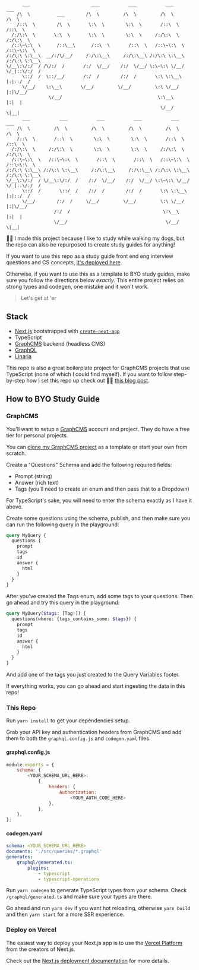           ___                       ___           ___           ___           ___       
        /\  \          ___        /\  \         /\  \         /\  \         /\  \      
        /::\  \        /\  \       \:\  \        \:\  \       /::\  \       /::\  \     
      /:/\:\  \       \:\  \       \:\  \        \:\  \     /:/\:\  \     /:/\:\  \    
      /::\~\:\  \      /::\__\      /::\  \       /::\  \   /::\~\:\  \   /::\~\:\  \   
    /:/\:\ \:\__\  __/:/\/__/     /:/\:\__\     /:/\:\__\ /:/\:\ \:\__\ /:/\:\ \:\__\  
    \/__\:\/:/  / /\/:/  /       /:/  \/__/    /:/  \/__/ \:\~\:\ \/__/ \/_|::\/:/  /  
          \::/  /  \::/__/       /:/  /        /:/  /       \:\ \:\__\      |:|::/  /   
          \/__/    \:\__\       \/__/         \/__/         \:\ \/__/      |:|\/__/    
                    \/__/                                    \:\__\        |:|  |      
                                                              \/__/         \|__|      
          ___           ___           ___           ___           ___           ___     
        /\  \         /\  \         /\  \         /\  \         /\  \         /\  \    
        /::\  \       /::\  \        \:\  \        \:\  \       /::\  \       /::\  \   
      /:/\:\  \     /:/\:\  \        \:\  \        \:\  \     /:/\:\  \     /:/\:\  \  
      /::\~\:\  \   /::\~\:\  \       /::\  \       /::\  \   /::\~\:\  \   /::\~\:\  \ 
    /:/\:\ \:\__\ /:/\:\ \:\__\     /:/\:\__\     /:/\:\__\ /:/\:\ \:\__\ /:/\:\ \:\__\
    \/__\:\/:/  / \/__\:\/:/  /    /:/  \/__/    /:/  \/__/ \:\~\:\ \/__/ \/_|::\/:/  /
          \::/  /       \::/  /    /:/  /        /:/  /       \:\ \:\__\      |:|::/  / 
          \/__/        /:/  /     \/__/         \/__/         \:\ \/__/      |:|\/__/  
                      /:/  /                                   \:\__\        |:|  |    
                      \/__/                                     \/__/         \|__|   


👋🏼 I made this project because I like to study while walking my dogs, but the repo can also be repurposed to create study guides for anything! 

If you want to use this repo as a study guide front end eng interview questions and CS concepts, [it's deployed here](https://pitterpatter.vercel.app/). 

Otherwise, if you want to use this as a template to BYO study guides, make sure you follow the directions below _exactly_. This entire project relies on strong types and codegen, one mistake and it won't work. 

> Let's get at 'er
## Stack

-   [Next.js](https://nextjs.org/) bootstrapped with [`create-next-app`](https://github.com/vercel/next.js/tree/canary/packages/create-next-app)
-   TypeScript
-   [GraphCMS](https://graphcms.com/) backend (headless CMS)
-   [GraphQL](https://graphql.org/)
-   [Linaria](https://github.com/callstack/linaria#setup)

This repo is also a great boilerplate project for GraphCMS projects that use TypeScript (none of which I could find myself). If you want to follow step-by-step how I set this repo up check out ✍🏼 [this blog post](https://dev.to/theblairwitch/generate-types-for-your-graphql-schemas-in-5-minutes-5a16). 

## How to BYO Study Guide

### GraphCMS

You'll want to setup a [GraphCMS](https://graphcms.com/) account and project. They do have a free tier for personal projects. 

You can [clone my GraphCMS project](https://app.graphcms.com/clone/687bc4345c634cc983c4fd6a01c2877e?name=PitterPatter) as a template or start your own from scratch. 

Create a "Questions" Schema and add the following required fields:

-   Prompt (string)
-   Answer (rich text)
-   Tags (you'll need to create an enum and then pass that to a Dropdown)

For TypeScript's sake, you will need to enter the schema exactly as I have it above. 

Create some questions using the schema, publish, and then make sure you can run the following query in the playground:

```graphql
query MyQuery {
  questions {
    prompt
    tags
    id
    answer {
      html
    }
  }
}
```

After you've created the Tags enum, add some tags to your questions. Then go ahead and try this query in the playground:

```graphql
query MyQuery($tags: [Tag!]) {
  questions(where: {tags_contains_some: $tags}) {
    prompt
    tags
    id
    answer {
      html
    }
  }
}
```

And add one of the tags you just created to the Query Variables footer.

If everything works, you can go ahead and start ingesting the data in this repo!

### This Repo

Run `yarn install` to get your dependencies setup.

Grab your API key and authentication headers from GraphCMS and add them to both the `graphql.config.js` and `codegen.yaml` files.

#### graphql.config.js
```js
module.exports = {
	schema: {
		<YOUR_SCHEMA_URL_HERE>:
			{
				headers: {
					Authorization:
						<YOUR_AUTH_CODE_HERE>
				},
			},
	},
};
```

#### codegen.yaml
```yaml
schema: <YOUR_SCHEMA_URL_HERE>
documents: './src/queries/*.graphql'
generates:
    graphql/generated.ts:
        plugins:
            - typescript
            - typescript-operations
```

Run `yarn codegen` to generate TypeScript types from your schema. Check `/graphql/generated.ts` and make sure your types are there.

Go ahead and run `yarn dev` if you want hot reloading, otherwise `yarn build` and then `yarn start` for a more SSR experience.

### Deploy on Vercel

The easiest way to deploy your Next.js app is to use the [Vercel Platform](https://vercel.com/new?utm_medium=default-template&filter=next.js&utm_source=create-next-app&utm_campaign=create-next-app-readme) from the creators of Next.js.

Check out the [Next.js deployment documentation](https://nextjs.org/docs/deployment) for more details.
